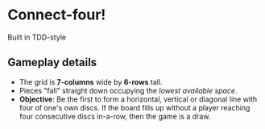 # Connect-four!

Built in TDD-style

## Gameplay details
- The grid is __7-columns__ wide by __6-rows__ tall.
- Pieces "fall" straight down occupying the _lowest available space_.
- __Objective__: Be the first to form a horizontal, vertical or diagonal line with four of one's own discs. If the board fills up without a player reaching four consecutive discs in-a-row, then the game is a draw.